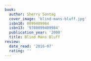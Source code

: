```yaml
---
book:
  author: Sherry Sontag
  cover_image: 'blind-mans-bluff.jpg'
  isbn10: 0099409984
  isbn13: '9780099409984'
  publication_year: '2000'
  title: Blind Mans Bluff
review:
  date_read: '2016-07'
  rating: ''
---
```

